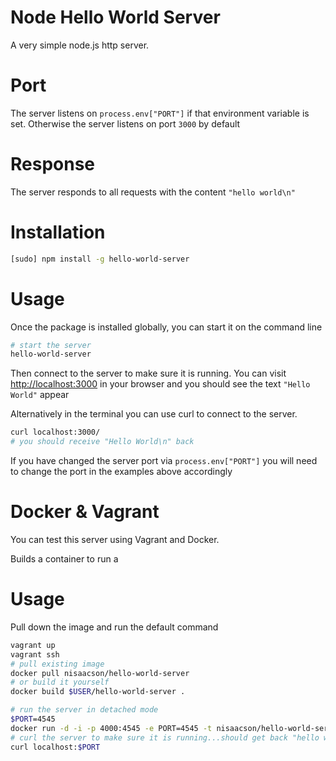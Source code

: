 # Node Hello World Server

A very simple node.js http server.

# Port
 The server listens on `process.env["PORT"]` if that environment variable is set. Otherwise the server listens on port `3000` by default

# Response
The server responds to all requests with the content `"hello world\n"`

# Installation

```bash
[sudo] npm install -g hello-world-server
```

# Usage

Once the package is installed globally, you can start it on the command line

```bash
# start the server
hello-world-server
```

Then connect to the server to make sure it is running. You can visit [http://localhost:3000](http://localhost:3000) in your browser and you should see the text `"Hello World"` appear

Alternatively in the terminal you can use curl to connect to the server.

```bash
curl localhost:3000/
# you should receive "Hello World\n" back
```

If you have changed the server port via `process.env["PORT"]` you will need to change the port in the examples above accordingly


# Docker & Vagrant
You can test this server using Vagrant and Docker.

Builds a container to run a

# Usage

Pull down the image and run the default command

```bash
vagrant up
vagrant ssh
# pull existing image
docker pull nisaacson/hello-world-server
# or build it yourself
docker build $USER/hello-world-server .

# run the server in detached mode
$PORT=4545
docker run -d -i -p 4000:4545 -e PORT=4545 -t nisaacson/hello-world-server:latest
# curl the server to make sure it is running...should get back "hello world\n"
curl localhost:$PORT
```
